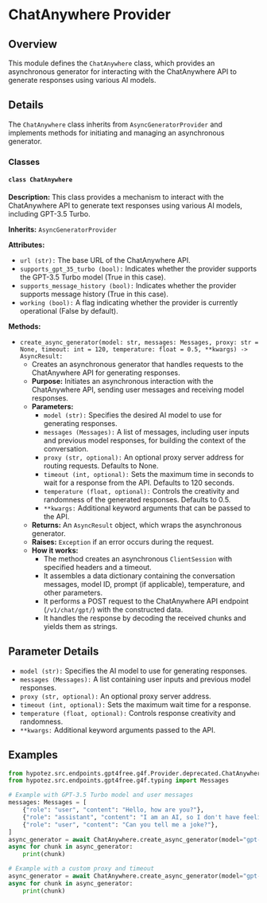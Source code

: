 # ChatAnywhere Provider

## Overview

This module defines the `ChatAnywhere` class, which provides an asynchronous generator for interacting with the ChatAnywhere API to generate responses using various AI models.

## Details

The `ChatAnywhere` class inherits from `AsyncGeneratorProvider` and implements methods for initiating and managing an asynchronous generator.

### Classes

#### `class ChatAnywhere`

**Description:** This class provides a mechanism to interact with the ChatAnywhere API to generate text responses using various AI models, including GPT-3.5 Turbo.

**Inherits:** `AsyncGeneratorProvider`

**Attributes:**

- `url (str):`  The base URL of the ChatAnywhere API.
- `supports_gpt_35_turbo (bool):`  Indicates whether the provider supports the GPT-3.5 Turbo model (True in this case).
- `supports_message_history (bool):` Indicates whether the provider supports message history (True in this case).
- `working (bool):` A flag indicating whether the provider is currently operational (False by default).

**Methods:**

- `create_async_generator(model: str, messages: Messages, proxy: str = None, timeout: int = 120, temperature: float = 0.5, **kwargs) -> AsyncResult:`
    -  Creates an asynchronous generator that handles requests to the ChatAnywhere API for generating responses.
    -  **Purpose:**  Initiates an asynchronous interaction with the ChatAnywhere API, sending user messages and receiving model responses.
    -  **Parameters:**
        - `model (str):`  Specifies the desired AI model to use for generating responses.
        - `messages (Messages):` A list of messages, including user inputs and previous model responses, for building the context of the conversation.
        - `proxy (str, optional):` An optional proxy server address for routing requests. Defaults to None.
        - `timeout (int, optional):`  Sets the maximum time in seconds to wait for a response from the API. Defaults to 120 seconds.
        - `temperature (float, optional):` Controls the creativity and randomness of the generated responses. Defaults to 0.5.
        - `**kwargs:`  Additional keyword arguments that can be passed to the API.
    -  **Returns:** An `AsyncResult` object, which wraps the asynchronous generator.
    -  **Raises:** `Exception` if an error occurs during the request.
    -  **How it works:**
        -  The method creates an asynchronous `ClientSession` with specified headers and a timeout.
        -  It assembles a data dictionary containing the conversation messages, model ID, prompt (if applicable), temperature, and other parameters.
        -  It performs a POST request to the ChatAnywhere API endpoint (`/v1/chat/gpt/`) with the constructed data.
        -  It handles the response by decoding the received chunks and yields them as strings.

## Parameter Details

- `model (str):` Specifies the AI model to use for generating responses.
- `messages (Messages):` A list containing user inputs and previous model responses.
- `proxy (str, optional):`  An optional proxy server address.
- `timeout (int, optional):` Sets the maximum wait time for a response.
- `temperature (float, optional):` Controls response creativity and randomness.
- `**kwargs:` Additional keyword arguments passed to the API.

## Examples

```python
from hypotez.src.endpoints.gpt4free.g4f.Provider.deprecated.ChatAnywhere import ChatAnywhere
from hypotez.src.endpoints.gpt4free.g4f.typing import Messages

# Example with GPT-3.5 Turbo model and user messages
messages: Messages = [
    {"role": "user", "content": "Hello, how are you?"},
    {"role": "assistant", "content": "I am an AI, so I don't have feelings, but I'm here to help!"},
    {"role": "user", "content": "Can you tell me a joke?"},
]
async_generator = await ChatAnywhere.create_async_generator(model="gpt-3.5-turbo", messages=messages)
async for chunk in async_generator:
    print(chunk)

# Example with a custom proxy and timeout
async_generator = await ChatAnywhere.create_async_generator(model="gpt-3.5-turbo", messages=messages, proxy="http://proxy_server:port", timeout=60)
async for chunk in async_generator:
    print(chunk)
```